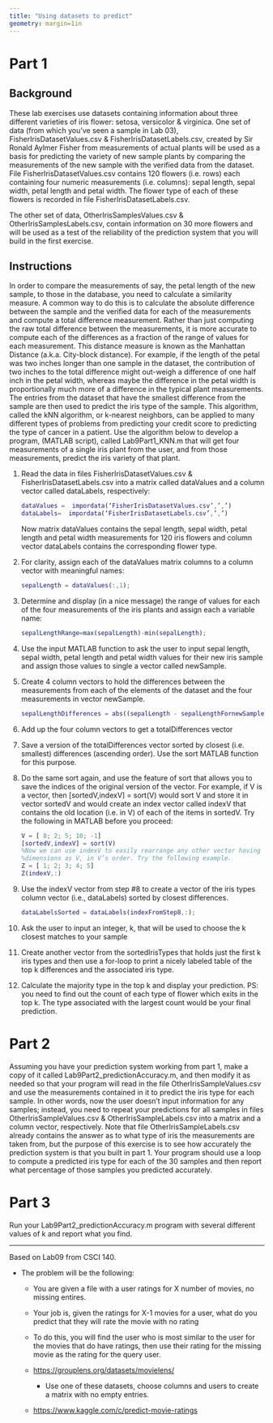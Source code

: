 ```yaml
---
title: "Using datasets to predict"
geometry: margin=1in
---
```


# Part 1

## Background
These lab exercises use datasets containing information about three different
varieties of iris flower: setosa, versicolor & virginica. One set of data (from
which you’ve seen a sample in Lab 03), FisherIrisDatasetValues.csv &
FisherIrisDatasetLabels.csv, created by Sir Ronald Aylmer Fisher from
measurements of actual plants will be used as a basis for predicting the variety
of  new sample plants by comparing the measurements of the new sample with the
verified data from the dataset. File FisherIrisDatasetValues.csv contains 120
flowers (i.e. rows) each containing four numeric measurements (i.e. columns):
sepal length, sepal width, petal length and petal width. The flower type of each
of these flowers is recorded in file FisherIrisDatasetLabels.csv.

The other set of data, OtherIrisSamplesValues.csv & OtherIrisSamplesLabels.csv,
contain information on 30 more flowers and will be used as a test of the
reliability of the prediction system that you will build in the first exercise.

## Instructions
In order to compare the measurements of say, the petal length of the new sample,
to those in the database, you need to calculate a similarity measure. A common
way to do this is to calculate the absolute difference between the sample and
the verified data for each of the measurements and compute a total difference
measurement. Rather than just computing the raw total difference between the
measurements, it is more accurate to compute each of the differences as a
fraction of the range of values for each measurement. This distance measure is
known as the Manhattan Distance (a.k.a. City-block distance). For example, if
the length of the petal was two inches longer than one sample in the dataset,
the contribution of two inches to the total difference might out-weigh a
difference of one half inch in the petal width, whereas maybe the difference in
the petal width is proportionally much more of a difference in the typical plant
measurements. The entries from the dataset that have the smallest difference
from the sample are then used to predict the iris type of the sample. This
algorithm, called the kNN algorithm, or k-nearest neighbors, can be applied to
many different types of problems from predicting your credit score to predicting
the type of cancer in a patient.  Use the algorithm below to develop a program,
(MATLAB script), called Lab9Part1_KNN.m that will get four measurements of a
single iris plant from the user, and from those measurements, predict the iris
variety of that plant.

1. Read the data in files FisherIrisDatasetValues.csv &
   FisherIrisDatasetLabels.csv into a matrix called dataValues and a column
   vector called dataLabels, respectively:

   ```matlab
   dataValues =  impordata(‘FisherIrisDatasetValues.csv’,’,’)
   dataLabels=  impordata(‘FisherIrisDatasetLabels.csv’,’,’)
   ```

   Now matrix dataValues contains the sepal length, sepal width, petal length
   and petal width measurements for 120 iris flowers and column vector
   dataLabels contains the corresponding flower type.

1. For clarity, assign each of the dataValues matrix columns to a column vector
   with meaningful names:

   ```matlab
   sepalLength = dataValues(:,1);
   ```

1. Determine and display (in a nice message) the range of values for each of the
   four measurements of the iris plants and assign each a variable name:

   ```matlab
   sepalLengthRange=max(sepalLength)-min(sepalLength);
   ```

1. Use the input MATLAB function to ask the user to input sepal length, sepal
   width, petal length and petal width values for their new iris sample and
   assign those values to single a vector called newSample.

1. Create 4 column vectors to hold the differences between the measurements from
   each of the elements of the dataset and the four measurements in vector
   newSample.

   ```matlab
   sepalLengthDifferences = abs((sepalLength - sepalLengthFornewSample)/ sepalLengthRange)
   ```

1. Add up the four column vectors to get a totalDifferences vector

1. Save a version of the totalDifferences vector sorted by closest (i.e.
   smallest) differences (ascending order). Use the sort MATLAB function for
   this purpose.

1. Do the same sort again, and use the feature of sort that allows you to save
   the indices of the original version of the vector. For example, if V is a
   vector, then [sortedV,indexV] = sort(V) would sort V and store it in vector
   sortedV and would create an index vector called indexV that contains the old
   location (i.e. in V) of each of the items in sortedV. Try the following in
   MATLAB before you proceed:

   ```matlab
   V = [ 8; 2; 5; 10; -1]
   [sortedV,indexV] = sort(V)
   %Now we can use indexV to easily rearrange any other vector having the same
   %dimensions as V, in V’s order. Try the following example.
   Z = [ 1; 2; 3; 4; 5] 
   Z(indexV,:)
   ```

1. Use the indexV vector from step #8 to create a vector of the iris types
   column vector (i.e., dataLabels) sorted by closest differences.

   ```matlab
   dataLabelsSorted = dataLabels(indexFromStep8,:);
   ```

1. Ask the user to input an integer, k, that will be used to choose the k
   closest matches to your sample

1. Create another vector from the sortedIrisTypes that holds just the first k
   iris types and then use a for-loop to print a nicely labeled table of the top
   k differences and the associated iris type.

1. Calculate the majority type in the top k and display your prediction. PS: you
   need to find out the count of each type of flower which exits in the top k.
   The type associated with the largest count would be your final prediction.

# Part 2
Assuming you have your prediction system working from part 1, make a copy of it
called Lab9Part2_predictionAccuracy.m, and then modify it as needed so that your
program will read in the file OtherIrisSampleValues.csv and use the measurements
contained in it to predict the iris type for each sample. In other words, now
the user doesn’t input information for any samples; instead, you need to repeat
your predictions for all samples in files OtherIrisSampleValues.csv &
OtherIrisSampleLabels.csv into a matrix and a column vector, respectively. Note
that file OtherIrisSampleLabels.csv already contains the answer as to what type
of iris the measurements are taken from, but the purpose of this exercise is to
see how accurately the prediction system is that you built in part 1. Your
program should use a loop to compute a predicted iris type for each of the 30
samples and then report what percentage of those samples you predicted
accurately.

# Part 3
Run your Lab9Part2_predictionAccuracy.m program with several different values of
k and report what you find.

* * *

Based on Lab09 from CSCI 140.

  * The problem will be the following:

    * You are given a file with a user ratings for X number of movies, no
      missing entires.
    * Your job is, given the ratings for X-1 movies for a user, what do you
      predict that they will rate the movie with no rating
    * To do this, you will find the user who is most similar to the user for the
      movies that do have ratings, then use their rating for the missing movie
      as the rating for the query user.
    * https://grouplens.org/datasets/movielens/

      * Use one of these datasets, choose columns and users to create a matrix
        with no empty entries.

    * https://www.kaggle.com/c/predict-movie-ratings
